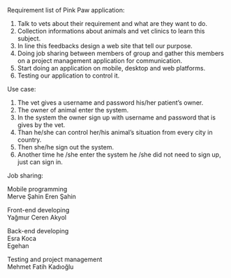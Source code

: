 

Requirement list of Pink Paw application:

1)	Talk to vets about their requirement and what are they want to do.
2)	Collection informations about animals and vet clinics to learn this subject.
3)	In line this feedbacks design a web site that tell our purpose.
4)	Doing job sharing between members of group and gather this members on a project management application for communication.
5)	Start doing an application on mobile, desktop and web platforms.
6)	Testing our application to control it.


Use case:

1)	The vet gives a username and password his/her patient’s owner.
2)	The owner of animal enter the system.
3)	In the system the owner sign up with username and password that is gives by the vet.
4)	Than he/she can control her/his animal’s situation from every city in country.
5)  Then she/he sign out the system.
6)  Another time he /she enter the system he /she did not need to sign up, just can sign in.




Job sharing:

Mobile programming      
Merve Şahin
Eren Şahin 

Front-end developing     
Yağmur Ceren Akyol

Back-end developing                                                                                                                      
Esra Koca                                                                                                                                
Egehan

Testing and project management                                                                                                         
Mehmet Fatih Kadıoğlu

